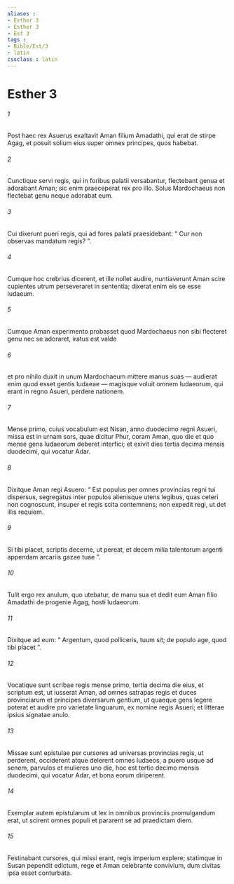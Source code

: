 ```yaml
---
aliases : 
- Esther 3
- Esther 3
- Est 3
tags : 
- Bible/Est/3
- latin
cssclass : latin
---
```


# Esther 3

###### 1
Post haec rex Asuerus exaltavit Aman filium Amadathi, qui erat de stirpe Agag, et posuit solium eius super omnes principes, quos habebat. 
###### 2
Cunctique servi regis, qui in foribus palatii versabantur, flectebant genua et adorabant Aman; sic enim praeceperat rex pro illo. Solus Mardochaeus non flectebat genu neque adorabat eum. 
###### 3
Cui dixerunt pueri regis, qui ad fores palatii praesidebant: “ Cur non observas mandatum regis? ”. 
###### 4
Cumque hoc crebrius dicerent, et ille nollet audire, nuntiaverunt Aman scire cupientes utrum perseveraret in sententia; dixerat enim eis se esse Iudaeum.
###### 5
Cumque Aman experimento probasset quod Mardochaeus non sibi flecteret genu nec se adoraret, iratus est valde 
###### 6
et pro nihilo duxit in unum Mardochaeum mittere manus suas — audierat enim quod esset gentis Iudaeae — magisque voluit omnem Iudaeorum, qui erant in regno Asueri, perdere nationem.
###### 7
Mense primo, cuius vocabulum est Nisan, anno duodecimo regni Asueri, missa est in urnam sors, quae dicitur Phur, coram Aman, quo die et quo mense gens Iudaeorum deberet interfici; et exivit dies tertia decima mensis duodecimi, qui vocatur Adar. 
###### 8
Dixitque Aman regi Asuero: “ Est populus per omnes provincias regni tui dispersus, segregatus inter populos alienisque utens legibus, quas ceteri non cognoscunt, insuper et regis scita contemnens; non expedit regi, ut det illis requiem. 
###### 9
Si tibi placet, scriptis decerne, ut pereat, et decem milia talentorum argenti appendam arcariis gazae tuae ”. 
###### 10
Tulit ergo rex anulum, quo utebatur, de manu sua et dedit eum Aman filio Amadathi de progenie Agag, hosti Iudaeorum. 
###### 11
Dixitque ad eum: “ Argentum, quod polliceris, tuum sit; de populo age, quod tibi placet ”.
###### 12
Vocatique sunt scribae regis mense primo, tertia decima die eius, et scriptum est, ut iusserat Aman, ad omnes satrapas regis et duces provinciarum et principes diversarum gentium, ut quaeque gens legere poterat et audire pro varietate linguarum, ex nomine regis Asueri; et litterae ipsius signatae anulo. 
###### 13
Missae sunt epistulae per cursores ad universas provincias regis, ut perderent, occiderent atque delerent omnes Iudaeos, a puero usque ad senem, parvulos et mulieres uno die, hoc est tertio decimo mensis duodecimi, qui vocatur Adar, et bona eorum diriperent.
###### 14
Exemplar autem epistularum ut lex in omnibus provinciis promulgandum erat, ut scirent omnes populi et pararent se ad praedictam diem. 
###### 15
Festinabant cursores, qui missi erant, regis imperium explere; statimque in Susan pependit edictum, rege et Aman celebrante convivium, dum civitas ipsa esset conturbata. 
